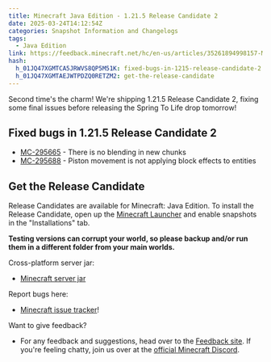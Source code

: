 ```yaml
---
title: Minecraft Java Edition - 1.21.5 Release Candidate 2
date: 2025-03-24T14:12:54Z
categories: Snapshot Information and Changelogs
tags:
  - Java Edition
link: https://feedback.minecraft.net/hc/en-us/articles/35261894998157-Minecraft-Java-Edition-1-21-5-Release-Candidate-2
hash:
  h_01JQ47XGMTCA5JRWVS8QP5M51K: fixed-bugs-in-1215-release-candidate-2
  h_01JQ47XGMTAEJWTPDZQ0RETZM2: get-the-release-candidate
---
```


Second time's the charm! We're shipping 1.21.5 Release Candidate 2, fixing some final issues before releasing the Spring To Life drop tomorrow!

## Fixed bugs in 1.21.5 Release Candidate 2

- [MC-295665](https://bugs.mojang.com/browse/MC-295665) - There is no blending in new chunks
- [MC-295688](https://bugs.mojang.com/browse/MC-295688) - Piston movement is not applying block effects to entities

## Get the Release Candidate

Release Candidates are available for Minecraft: Java Edition. To install the Release Candidate, open up the [Minecraft Launcher](https://www.minecraft.net/content/minecraft-net/language-masters/download) and enable snapshots in the "Installations" tab.

**Testing versions can corrupt your world, so please backup and/or run them in a different folder from your main worlds.**

Cross-platform server jar:

- [Minecraft server jar](https://piston-data.mojang.com/v1/objects/82b8d395a4984987224b97c7df08ced03f78bdff/server.jar)

Report bugs here:

- [Minecraft issue tracker](https://bugs.mojang.com/projects/MC/summary)!

Want to give feedback?

- For any feedback and suggestions, head over to the [Feedback site](https://feedback.minecraft.net/). If you're feeling chatty, join us over at the [official Minecraft Discord](https://discordapp.com/invite/minecraft).
